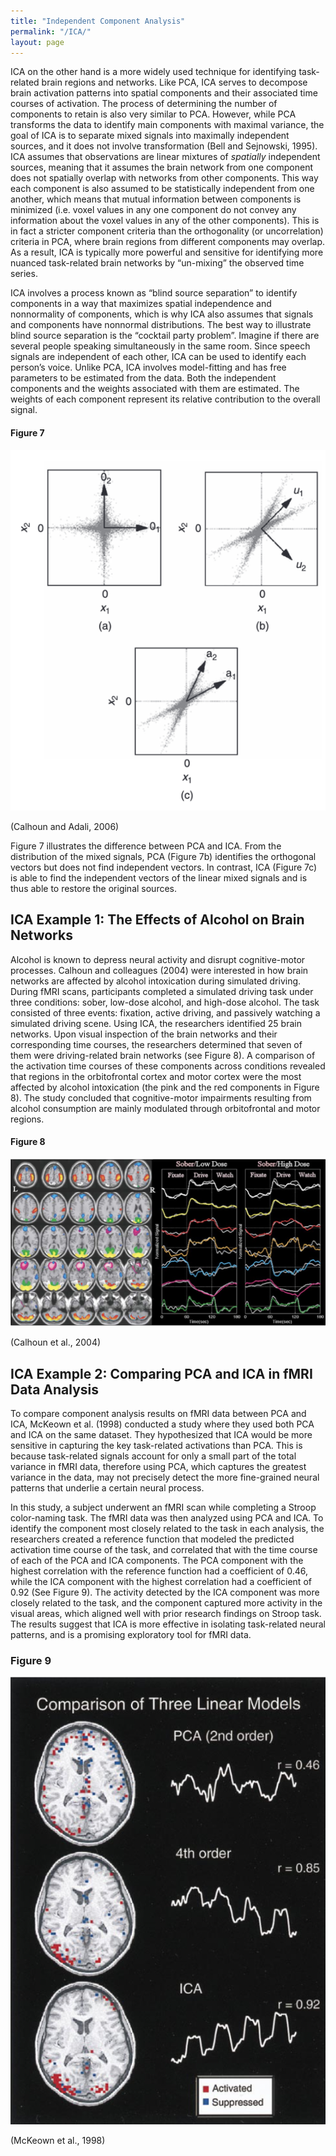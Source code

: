 ```yaml
---
title: "Independent Component Analysis"
permalink: "/ICA/"
layout: page
---
```


ICA on the other hand is a more widely used technique for identifying task-related brain regions and networks. Like PCA, ICA serves to decompose brain activation patterns into spatial components and their associated time courses of activation. The process of determining the number of components to retain is also very similar to PCA. However, while PCA transforms the data to identify main components with maximal variance, the goal of ICA is to separate mixed signals into maximally independent sources, and it does not involve transformation (Bell and Sejnowski, 1995). ICA assumes that observations are linear mixtures of *spatially* independent sources, meaning that it assumes the brain network from one component does not spatially overlap with networks from other components. This way each component is also assumed to be statistically independent from one another, which means that mutual information between components is minimized (i.e. voxel values in any one component do not convey any information about the voxel values in any of the other components). This is in fact a stricter component criteria than the orthogonality (or uncorrelation) criteria in PCA, where brain regions from different components may overlap. As a result, ICA is typically more powerful and sensitive for identifying more nuanced task-related brain networks by “un-mixing” the observed time series.


ICA involves a process known as “blind source separation” to identify components in a way that maximizes spatial independence and nonnormality of components, which is why ICA also assumes that signals and components have nonnormal distributions. The best way to illustrate blind source separation is the “cocktail party problem”. Imagine if there are several people speaking simultaneously in the same room. Since speech signals are independent of each other, ICA can be used to identify each person’s voice. Unlike PCA, ICA involves model-fitting and has free parameters to be estimated from the data. Both the independent components and the weights associated with them are estimated. The weights of each component represent its relative contribution to the overall signal.

#### Figure 7
![PCA vs ICA](/assets/pcaica.png)

(Calhoun and Adali, 2006)

Figure 7 illustrates the difference between PCA and ICA. From the distribution of the mixed signals, PCA (Figure 7b) identifies the orthogonal vectors but does not find independent vectors. In contrast, ICA (Figure 7c) is able to find the independent vectors of the linear mixed signals and is thus able to restore the original sources.

## ICA Example 1: The Effects of Alcohol on Brain Networks
Alcohol is known to depress neural activity and disrupt cognitive-motor processes. Calhoun and colleagues (2004) were interested in how brain networks are affected by alcohol intoxication during simulated driving. During fMRI scans, participants completed a simulated driving task under three conditions: sober, low-dose alcohol, and high-dose alcohol. The task consisted of three events: fixation, active driving, and passively watching a simulated driving scene. Using ICA, the researchers identified 25 brain networks. Upon visual inspection of the brain networks and their corresponding time courses, the researchers determined that seven of them were driving-related brain networks (see Figure 8). A comparison of the activation time courses of these components across conditions revealed that regions in the orbitofrontal cortex and motor cortex were the most affected by alcohol intoxication (the pink and the red components in Figure 8). The study concluded that cognitive-motor impairments resulting from alcohol consumption are mainly modulated through orbitofrontal and motor regions.

#### Figure 8
![Calhoun ICA](/assets/calhounica.png)

(Calhoun et al., 2004)

## ICA Example 2: Comparing PCA and ICA in fMRI Data Analysis
To compare component analysis results on fMRI data between PCA and ICA, McKeown et al. (1998) conducted a study where they used both PCA and ICA on the same dataset. They hypothesized that ICA would be more sensitive in capturing the key task-related activations than PCA. This is because task-related signals account for only a small part of the total variance in fMRI data, therefore using PCA, which captures the greatest variance in the data, may not precisely detect the more fine-grained neural patterns that underlie a certain neural process. 


In this study, a subject underwent an fMRI scan while completing a Stroop color-naming task. The fMRI data was then analyzed using PCA and ICA. To identify the component most closely related to the task in each analysis, the researchers created a reference function that modeled the predicted activation time course of the task, and correlated that with the time course of each of the PCA and ICA components. The PCA component with the highest correlation with the reference function had a coefficient of 0.46, while the ICA component with the highest correlation had a coefficient of 0.92 (See Figure 9). The activity detected by the ICA component was more closely related to the task, and the component captured more activity in the visual areas, which aligned well with prior research findings on Stroop task. The results suggest that ICA is more effective in isolating task-related neural patterns, and is a promising exploratory tool for fMRI data. 

### Figure 9
![Mckeown](/assets/mckeown.png)

(McKeown et al., 1998)
